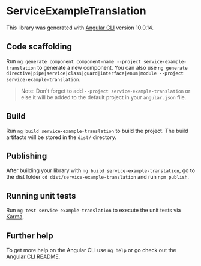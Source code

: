 # ServiceExampleTranslation

This library was generated with [Angular CLI](https://github.com/angular/angular-cli) version 10.0.14.

## Code scaffolding

Run `ng generate component component-name --project service-example-translation` to generate a new component. You can also use `ng generate directive|pipe|service|class|guard|interface|enum|module --project service-example-translation`.
> Note: Don't forget to add `--project service-example-translation` or else it will be added to the default project in your `angular.json` file. 

## Build

Run `ng build service-example-translation` to build the project. The build artifacts will be stored in the `dist/` directory.

## Publishing

After building your library with `ng build service-example-translation`, go to the dist folder `cd dist/service-example-translation` and run `npm publish`.

## Running unit tests

Run `ng test service-example-translation` to execute the unit tests via [Karma](https://karma-runner.github.io).

## Further help

To get more help on the Angular CLI use `ng help` or go check out the [Angular CLI README](https://github.com/angular/angular-cli/blob/master/README.md).

